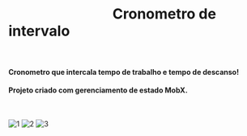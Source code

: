
# _&nbsp;&nbsp;&nbsp;&nbsp;&nbsp;&nbsp;&nbsp;&nbsp;&nbsp;&nbsp;&nbsp;&nbsp;&nbsp;&nbsp;&nbsp;&nbsp;&nbsp;&nbsp;&nbsp;&nbsp;&nbsp;&nbsp;&nbsp;&nbsp;&nbsp;&nbsp;&nbsp;&nbsp;&nbsp;&nbsp;_ Cronometro de intervalo
<br>

#### Cronometro que intercala tempo de trabalho e tempo de descanso! 
#### Projeto criado com gerenciamento de estado MobX.
<br>

![1](https://user-images.githubusercontent.com/79944786/176549598-04a4aebf-308f-4036-82ab-f7a6432cada2.png)
![2](https://user-images.githubusercontent.com/79944786/176549611-b99a004b-383d-4b2b-97af-0e7704379638.png)
![3](https://user-images.githubusercontent.com/79944786/176549618-24094d71-485f-4e7c-b58e-8adc9cbe34bf.png)
